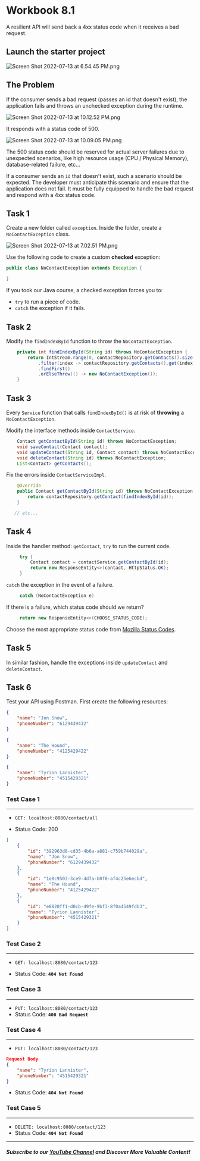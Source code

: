 # Workbook 8.1
A resilient API will send back a 4xx status code when it receives a bad request.
## Launch the starter project

![Screen Shot 2022-07-13 at 6.54.45 PM.png](https://firebasestorage.googleapis.com/v0/b/learnthepart-75aed.appspot.com/o/images%2F14dc61fc-c365-45ff-b504-88e915372c51?alt=media&token=0d3aa094-759e-4caf-b111-da0b0348205c)

## The Problem

If the consumer sends a bad request (passes an id that doesn't exist), the application fails and throws an unchecked exception during the runtime.

![Screen Shot 2022-07-13 at 10.12.52 PM.png](https://firebasestorage.googleapis.com/v0/b/learnthepart-75aed.appspot.com/o/images%2F126ff7bb-81bc-4988-aeae-81c6d6b1dd7a?alt=media&token=4bd49d91-f4bf-4c74-ae55-1ee3bc0499e0)


It responds with a status code of 500.

![Screen Shot 2022-07-13 at 10.09.05 PM.png](https://firebasestorage.googleapis.com/v0/b/learnthepart-75aed.appspot.com/o/images%2F7dd852f1-a19a-464d-9361-2f85fab6f74c?alt=media&token=bc3cedd3-3107-45d8-aca4-e29a912b1db9)

The 500 status code should be reserved for actual server failures due to unexpected scenarios, like high resource usage (CPU / Physical Memory), database-related failure, etc... 

If a consumer sends an `id` that doesn't exist, such a scenario should be expected. The developer must anticipate this scenario and ensure that the application does not fail. It must be fully equipped to handle the bad request and respond with a 4xx status code.

## Task 1

Create a new folder called `exception`. Inside the folder, create a `NoContactException` class.

![Screen Shot 2022-07-13 at 7.02.51 PM.png](https://firebasestorage.googleapis.com/v0/b/learnthepart-75aed.appspot.com/o/images%2F814d77c2-8221-455b-aca8-9e72cd630c5c?alt=media&token=d4ef45ca-74e3-44c0-be89-81392d3fd99a)

Use the following code to create a custom **checked** exception:

```java
public class NoContactException extends Exception { 

}
```
If you took our Java course, a checked exception forces you to:
- `try` to run a piece of code.
- `catch` the exception if it fails.

## Task 2

Modify the `findIndexById` function to throw the `NoContactException`.
```java
    private int findIndexById(String id) throws NoContactException {
        return IntStream.range(0, contactRepository.getContacts().size())
            .filter(index -> contactRepository.getContacts().get(index).getId().equals(id))
            .findFirst()
            .orElseThrow(() -> new NoContactException());
    }
```
## Task 3

Every `Service` function that calls `findIndexById()` is at risk of **throwing** a `NoContactException`.

Modify the interface methods inside `ContactService`.
```java
    Contact getContactById(String id) throws NoContactException;
    void saveContact(Contact contact);
    void updateContact(String id, Contact contact) throws NoContactException;
    void deleteContact(String id) throws NoContactException;
    List<Contact> getContacts();
```
Fix the errors inside `ContactServiceImpl`.

```java
    @Override
    public Contact getContactById(String id) throws NoContactException {
        return contactRepository.getContact(findIndexById(id));
    }

   // etc...
```

## Task 4

Inside the handler method: `getContact`, `try` to run the current code.

```java
     try {
         Contact contact = contactService.getContactById(id);
         return new ResponseEntity<>(contact, HttpStatus.OK);    
     }
```
`catch` the exception in the event of a failure.

```java
     catch (NoContactException e)
```
If there is a failure, which status code should we return? 
```java 
     return new ResponseEntity<>(CHOOSE_STATUS_CODE);    
```
Choose the most appropriate status code from [Mozilla Status Codes](https://developer.mozilla.org/en-US/docs/Web/HTTP/Status#client_error_responses).

## Task 5

In similar fashion, handle the exceptions inside `updateContact` and `deleteContact`.

## Task 6

Test your API using Postman. First create the  following resources:
```json
{
    "name": "Jon Snow",
    "phoneNumber": "6129439432"
}

{
    "name": "The Hound",
    "phoneNumber": "4125429422"
}

{
    "name": "Tyrion Lannister",
    "phoneNumber": "4515429321"
}
```
### Test Case 1
---
- `GET: localhost:8080/contact/all`

- Status Code: 200

```json
[
    {
        "id": "392963d8-cd35-4b6a-a881-c759b744029a",
        "name": "Jon Snow",
        "phoneNumber": "6129439432"
    },
    {
        "id": "1e8c9503-3ce9-4d7a-b0f0-af4c25e6ecbd",
        "name": "The Hound",
        "phoneNumber": "4125429422"
    },
    {
        "id": "e8820ff1-d0cb-49fe-9bf3-8f0a4549fdb3",
        "name": "Tyrion Lannister",
        "phoneNumber": "4515429321"
    }
]
```
### Test Case 2
---
- `GET: localhost:8080/contact/123`

- Status Code: **`404 Not Found`**

### Test Case 3
---

- `PUT: localhost:8080/contact/123`
- Status Code: **`400 Bad Request`**

### Test Case 4
---
- `PUT: localhost:8080/contact/123`
```json
Request Body
{
    "name": "Tyrion Lannister",
    "phoneNumber": "4515429321"
}
```
- Status Code: **`404 Not Found`**

### Test Case 5
---
- `DELETE: localhost:8080/contact/123`
- Status Code: **`404 Not Found`**

--------
##### Subscribe to our [YouTube Channel](https://www.youtube.com/@RayanSlim087?sub_confirmation=1) and Discover More Valuable Content!